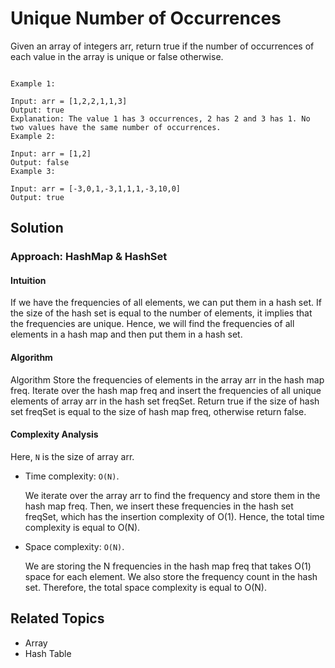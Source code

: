 # Unique Number of Occurrences

Given an array of integers arr, return true if the number of occurrences of each value in the array is unique or false
otherwise.

```plain

Example 1:

Input: arr = [1,2,2,1,1,3]
Output: true
Explanation: The value 1 has 3 occurrences, 2 has 2 and 3 has 1. No two values have the same number of occurrences.
Example 2:

Input: arr = [1,2]
Output: false
Example 3:

Input: arr = [-3,0,1,-3,1,1,1,-3,10,0]
Output: true 
```

## Solution

### Approach: HashMap & HashSet

#### Intuition

If we have the frequencies of all elements, we can put them in a hash set. If the size of the hash set is equal to the
number of elements, it implies that the frequencies are unique. Hence, we will find the frequencies of all elements in a
hash map and then put them in a hash set.

#### Algorithm

Algorithm
Store the frequencies of elements in the array arr in the hash map freq.
Iterate over the hash map freq and insert the frequencies of all unique elements of array arr in the hash set freqSet.
Return true if the size of hash set freqSet is equal to the size of hash map freq, otherwise return false.

#### Complexity Analysis

Here, `N` is the size of array arr.

- Time complexity: `O(N)`.

  We iterate over the array arr to find the frequency and store them in the hash map freq. Then, we insert these
  frequencies in the hash set freqSet, which has the insertion complexity of O(1). Hence, the total time
  complexity is equal to O(N).

- Space complexity: `O(N)`.

  We are storing the N frequencies in the hash map freq that takes O(1) space for each element. We also store
  the frequency count in the hash set. Therefore, the total space complexity is equal to O(N).

## Related Topics

- Array
- Hash Table
